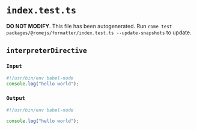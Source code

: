 # `index.test.ts`

**DO NOT MODIFY**. This file has been autogenerated. Run `rome test packages/@romejs/formatter/index.test.ts --update-snapshots` to update.

## `interpreterDirective`

### `Input`

```javascript
#!/usr/bin/env babel-node
console.log("hello world");

```

### `Output`

```javascript
#!/usr/bin/env babel-node

console.log("hello world");

```

